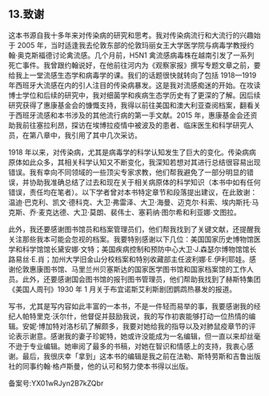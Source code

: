 ## 13.致谢
这本书源自我十多年来对传染病的研究和思考。我对传染病流行和大流行的兴趣始于 2005 年，当时适逢我去伦敦东部的伦敦玛丽女王大学医学院与病毒学教授约翰·奥克斯福德讨论禽流感。几个月前，H5N1 禽流感病毒株在越南引发了一系列死亡事件。我曾跟约翰说好，在他前往河内为《观察家报》撰写专题文章之前，要给我上一堂流感生态学和病毒学的课。我们的话题很快就转向了包括 1918—1919 年西班牙大流感在内的引人注目的传染病暴发。这是我对流感痴迷的开始。在攻读博士学位和后续的研究中，我对细菌学和疾病生态学历史有了更深的了解。因后续研究获得了惠康基金会的慷慨支持，我得以前往美国和澳大利亚查阅档案，翻看关于西班牙流感和本书涉及的其他流行病的第一手文献。2015 年，惠康基金会还资助我前往塞拉利昂，探访在埃博拉疫情中被波及的患者、临床医生和科学研究人员，在第八章中，我引用了其中几次采访。 


1918 年以来，对传染病，尤其是病毒学的科学认知发生了巨大的变化。传染病病原体如此众多，其相关科学认知又不断变化，我深知若想对其进行总结很容易出现错误。我有幸向不同领域的一些顶尖专家求教，他们帮我避免了一部分明显的错误，并协助我准确总结了过去和现在关于相关病原体的科学知识（本书中如有任何错误，责任均在笔者）。以下学者曾对本书特定章节和段落提出建议，在此致谢：温迪·巴克利、凯文·德科克、大卫·弗雷泽、大卫·海曼、迈克尔·科索、埃内斯托·马克斯、乔·麦克达德、大卫·莫朗、裴伟士、塞莉纳·图尔希和利亚娜·文图拉。 


此外，我还要感谢图书馆员和档案管理员们，他们帮我找到了关键文献，还提醒我关注那些我本可能会忽视的档案。我要特别感谢以下几位：美国国家历史博物馆医学和科学馆馆长黛安娜·文特；美国疾病控制和预防中心大卫·J.森瑟尔博物馆馆长路易丝·E.肖；加州大学旧金山分校档案和特别收藏部主任波利娜·E.伊利耶娃。感谢伦敦惠康图书馆、马里兰州贝塞斯达的国家医学图书馆和国家档案馆的工作人员。此外，还要感谢国会图书馆的报刊图书管理员，他们帮助我找到了赫斯特集团《美国人周刊》1930 年 1 月关于布宜诺斯艾利斯剧团鹦鹉热暴发的报道。 


写书，尤其是写内容如此丰富的一本书，不是一件轻而易举的事，我要感谢我的经纪人帕特里克·沃尔什，他督促并鼓励我说，我的写作初衷能够打动一位热情的编辑。安妮·博加特对洛杉矶了解颇多，我要对她给我的指导以及对肺鼠疫章节的评论表示谢意。感谢我的妻子珍妮特，她或许没能成为一名编辑，但一直以来却丝毫不逊于专业编辑。她审阅了最多的书稿，对她在智识和情感上的支持，我衷心感谢。最后，我很庆幸「拿到」这本书的编辑是我之前在法勒、斯特劳斯和吉鲁出版社的同事约翰·格卢斯曼，他的认可和努力使本书得以出版。 


备案号:YX01wRJyn2B7kZQbr


